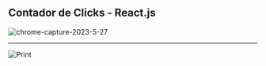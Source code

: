 ## Contador de Clicks - React.js

![chrome-capture-2023-5-27](https://github.com/Nquenan/Contador_de_Clicks/assets/112055340/1c43ab64-21e9-4684-9611-6949e34c456c)

---
![Print](https://github.com/Nquenan/Contador_de_Clicks/assets/112055340/df9f8f5f-cfb5-4f08-ab18-566649f5029f)


